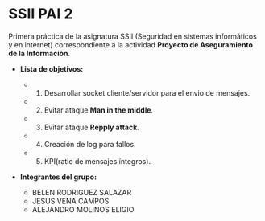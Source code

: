 # SSII PAI 2

Primera práctica de la asignatura SSII (Seguridad en sistemas informáticos y en internet) correspondiente a la actividad **Proyecto de Aseguramiento de la Información**.

- **Lista de objetivos:**

    - 1. Desarrollar socket cliente/servidor para el envio de mensajes.
    - 2. Evitar ataque **Man in the middle**. 
    - 3. Evitar ataque **Repply attack**. 
    - 4. Creación de log para fallos.
    - 5. KPI(ratio de mensajes íntegros).


 - **Integrantes del grupo:**
    - BELEN RODRIGUEZ SALAZAR
    - JESUS VENA CAMPOS
    - ALEJANDRO MOLINOS ELIGIO